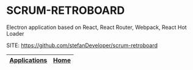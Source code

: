 # SCRUM-RETROBOARD
 
 Electron application based on React, React Router, Webpack, React Hot Loader
 
 SITE: https://github.com/stefanDeveloper/scrum-retroboard

 | [Applications](https://portable-linux-apps.github.io/apps.html) | [Home](https://portable-linux-apps.github.io)
 | --- | --- |
